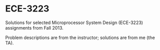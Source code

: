 ECE-3223
========

Solutions for selected Microprocessor System Design (ECE-3223) assignments from Fall 2013.

Problem descriptions are from the instructor; solutions are from me (the TA).
